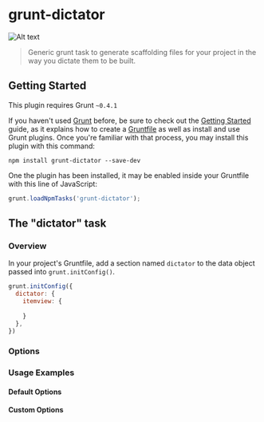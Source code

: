 # grunt-dictator
![Alt text](https://raw.github.com/justspamjustin/grunt-dictator/master/img/dictator-cat.jpeg)

> Generic grunt task to generate scaffolding files for your project in the way you dictate them to be built.

## Getting Started
This plugin requires Grunt `~0.4.1`

If you haven't used [Grunt](http://gruntjs.com/) before, be sure to check out the [Getting Started](http://gruntjs.com/getting-started) guide, as it explains how to create a [Gruntfile](http://gruntjs.com/sample-gruntfile) as well as install and use Grunt plugins. Once you're familiar with that process, you may install this plugin with this command:

```shell
npm install grunt-dictator --save-dev
```

One the plugin has been installed, it may be enabled inside your Gruntfile with this line of JavaScript:

```js
grunt.loadNpmTasks('grunt-dictator');
```

## The "dictator" task

### Overview
In your project's Gruntfile, add a section named `dictator` to the data object passed into `grunt.initConfig()`.

```js
grunt.initConfig({
  dictator: {
    itemview: {
        
    }
  },
})
```

### Options


### Usage Examples

#### Default Options

#### Custom Options

